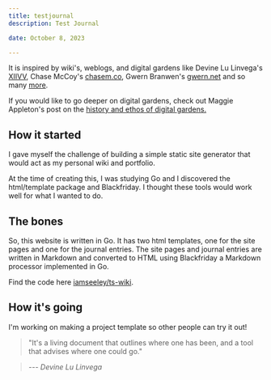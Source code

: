 ```yaml
---
title: testjournal
description: Test Journal

date: October 8, 2023

---
```




It is inspired by wiki's, weblogs, and digital gardens like Devine Lu Linvega's [XIIVV](https://wiki.xxiivv.com/site/home.html), Chase McCoy's [chasem.co](https://chasem.co/), Gwern Branwen's [gwern.net](https://gwern.net/) and so many [more](/site/links). 

If you would like to go deeper on digital gardens, check out Maggie Appleton's post on the [history and ethos of digital gardens.](https://maggieappleton.com/garden-history)


## How it started
 
 I gave myself the challenge of building a simple static site generator that would act as my personal wiki and portfolio.

At the time of creating this, I was studying Go and I discovered the html/template package and Blackfriday. I thought these tools would work well for what I wanted to do.

## The bones

So, this website is written in Go. It has two html templates, one for the site pages and one for the journal entries. The site pages and journal entries are written in Markdown and converted to HTML using Blackfriday a Markdown processor implemented in Go.

Find the code here [iamseeley/ts-wiki](https://github.com/iamseeley/ts-wiki).

## How it's going

I'm working on making a project template so other people can try it out!

> "It's a living document that outlines where one has 
> been, and a tool that advises where one could go."

> <cite>--- Devine Lu Linvega</cite>

